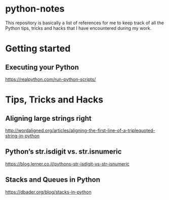 # python-notes
This repository is basically a list of references for me to keep track of all the Python tips, tricks and hacks that I have encountered during my work.

# Getting started

## Executing your Python
https://realpython.com/run-python-scripts/

# Tips, Tricks and Hacks

## Aligning large strings right
http://wordaligned.org/articles/aligning-the-first-line-of-a-triplequoted-string-in-python

## Python’s str.isdigit vs. str.isnumeric
https://blog.lerner.co.il/pythons-str-isdigit-vs-str-isnumeric

## Stacks and Queues in Python
https://dbader.org/blog/stacks-in-python

